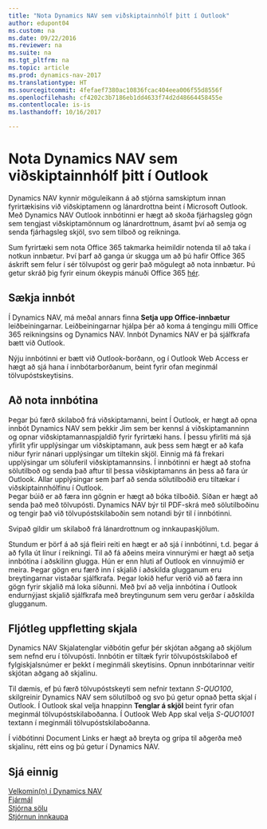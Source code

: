 ```yaml
---
title: "Nota Dynamics NAV sem viðskiptainnhólf þitt í Outlook"
author: edupont04
ms.custom: na
ms.date: 09/22/2016
ms.reviewer: na
ms.suite: na
ms.tgt_pltfrm: na
ms.topic: article
ms.prod: dynamics-nav-2017
ms.translationtype: HT
ms.sourcegitcommit: 4fefaef7380ac10836fcac404eea006f55d8556f
ms.openlocfilehash: cf4202c3b7186eb1dd4633f74d2d48664458455e
ms.contentlocale: is-is
ms.lasthandoff: 10/16/2017

---
```


# <a name="using-dynamics-nav-as-your-business-inbox-in-outlook"></a>Nota Dynamics NAV sem viðskiptainnhólf þitt í Outlook
Dynamics NAV kynnir möguleikann á að stjórna samskiptum innan fyrirtækisins við viðskiptamenn og lánardrottna beint í Microsoft Outlook. Með Dynamics NAV Outlook innbótinni er hægt að skoða fjárhagsleg gögn sem tengjast viðskiptamönnum og lánardrottnum, ásamt því að semja og senda fjárhagsleg skjöl, svo sem tilboð og reikninga.  

Sum fyrirtæki sem nota Office 365 takmarka heimildir notenda til að taka í notkun innbætur. Því þarf að ganga úr skugga um að þú hafir Office 365 áskrift sem felur í sér tölvupóst og gerir það mögulegt að nota innbætur. Þú getur skráð þig fyrir einum ókeypis mánuði Office 365 [hér](https://products.office.com/try).  

## <a name="get-the-add-in"></a>Sækja innbót
Í Dynamics NAV, má meðal annars finna **Setja upp Office-innbætur** leiðbeiningarnar. Leiðbeiningarnar hjálpa þér að koma á tengingu milli Office 365 reikningsins og Dynamics NAV. Innbót Dynamics NAV er þá sjálfkrafa bætt við Outlook.  

Nýju innbótinni er bætt við Outlook-borðann, og í Outlook Web Access er hægt að sjá hana í innbótarborðanum, beint fyrir ofan meginmál tölvupóstskeytisins.  

## <a name="using-the-add-in"></a>Að nota innbótina
Þegar þú færð skilaboð frá viðskiptamanni, beint Í Outlook, er hægt að opna innbót Dynamics NAV sem þekkir Jim sem ber kennsl á viðskiptamanninn og opnar viðskiptamannaspjaldið fyrir fyrirtæki hans. Í þessu yfirliti má sjá yfirlit yfir upplýsingar um viðskiptamann, auk þess sem hægt er að kafa niður fyrir nánari upplýsingar um tiltekin skjöl. Einnig má fá frekari upplýsingar um söluferil viðskiptamannsins.
Í innbótinni er hægt að stofna sölutilboð og senda það aftur til þessa viðskiptamanns án þess að fara úr Outlook. Allar upplýsingar sem þarf að senda sölutilboðið eru tiltækar í viðskiptainnhólfinu í Outlook.  
Þegar búið er að færa inn gögnin er hægt að bóka tilboðið. Síðan er hægt að senda það með tölvupósti. Dynamics NAV býr til PDF-skrá með sölutilboðinu og tengir það við tölvupóstskilaboðin sem notandi býr til í innbótinni.  

Svipað gildir um skilaboð frá lánardrottnum og innkaupaskjölum.  

Stundum er þörf á að sjá fleiri reiti en hægt er að sjá í innbótinni, t.d. þegar á að fylla út línur í reikningi. Til að fá aðeins meira vinnurými er hægt að setja innbótina í aðskilinn glugga. Hún er enn hluti af Outlook en vinnuýmið er meira. Þegar gögn eru færð inn í skjalið í aðskilda glugganum eru breytingarnar vistaðar sjálfkrafa. Þegar lokið hefur verið við að færa inn gögn fyrir skjalið má loka síðunni. Með því að velja innbótina í Outlook endurnýjast skjalið sjálfkrafa með breytingunum sem veru gerðar í aðskilda glugganum.  

## <a name="quick-document-lookup"></a>Fljótleg uppfletting skjala
Dynamics NAV Skjalatenglar viðbótin gefur þér skjótan aðgang að skjölum sem nefnd eru í tölvupósti. Innbótin er tiltæk fyrir tölvupóstskilaboð ef fylgiskjalsnúmer er þekkt í meginmáli skeytisins. Opnun innbótarinnar veitir skjótan aðgang að skjalinu.  

Til dæmis, ef þú færð tölvupóstskeyti sem nefnir textann *S-QUO100*, skilgreinir Dynamics NAV sem sölutilboð og svo þú getur opnað þetta skjal í Outlook. Í Outlook skal velja hnappinn **Tenglar á skjöl** beint fyrir ofan meginmál tölvupóstskilaboðanna. Í Outlook Web App skal velja *S-QUO1001* textann í meginmáli tölvupóstskilaboðanna.  

Í viðbótinni Document Links er hægt að breyta og grípa til aðgerða með skjalinu, rétt eins og þú getur í Dynamics NAV.

## <a name="see-also"></a>Sjá einnig
[Velkomin(n) í Dynamics NAV](across-get-started.md)  
[Fjármál](finance.md)  
[Stjórna sölu](sales-manage-sales.md)  
[Stjórnun innkaupa](purchasing-manage-purchasing.md)  

